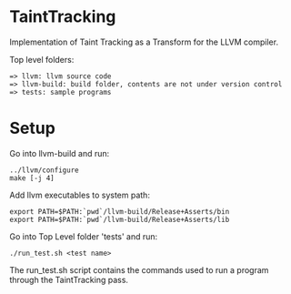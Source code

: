 TaintTracking
=============

Implementation of Taint Tracking as a Transform for the LLVM compiler.

Top level folders:
    
    => llvm: llvm source code
    => llvm-build: build folder, contents are not under version control
    => tests: sample programs


Setup
=====
Go into llvm-build and run:
    
    ../llvm/configure
    make [-j 4]

Add llvm executables to system path:

    export PATH=$PATH:`pwd`/llvm-build/Release+Asserts/bin
    export PATH=$PATH:`pwd`/llvm-build/Release+Asserts/lib

Go into Top Level folder 'tests' and run: 

    ./run_test.sh <test name>

The run_test.sh script contains the commands used to run a program through the TaintTracking pass.

